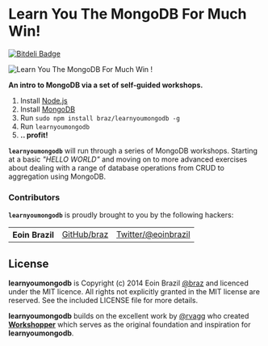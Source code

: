 # Learn You The MongoDB For Much Win!

[![Bitdeli Badge](https://d2weczhvl823v0.cloudfront.net/braz/learnyoumongodb/trend.png)](https://bitdeli.com/free "Bitdeli Badge")

![Learn You The MongoDB For Much Win !](https://github.com/braz/learnyoumongodb/raw/master/learnyoumongodb-screenshot.png)


**An intro to MongoDB via a set of self-guided workshops.**

  1. Install [Node.js](http://nodejs.org/)
  2. Install [MongoDB](http://mongodb.org/)
  3. Run `sudo npm install braz/learnyoumongodb -g`
  4. Run `learnyoumongodb`
  5. **.. profit!**

  <b><code>learnyoumongodb</code></b> will run through a series of MongoDB workshops. Starting at a basic *"HELLO WORLD"* and moving on to more advanced exercises about dealing with a range of database operations from CRUD to
  aggregation using MongoDB.

### Contributors

<b><code>learnyoumongodb</code></b> is proudly brought to you by the following hackers:

<table><tbody>
<tr><th align="left">Eoin Brazil</th><td><a href="https://github.com/braz">GitHub/braz</a></td><td><a href="https://twitter.com/eoinbrazil">Twitter/@eoinbrazil</a></td></tr>
</tbody></table>

## License
**learnyoumongodb** is Copyright (c) 2014 Eoin Brazil [@braz](https://twitter.com/eoinbrazil) and licenced under the MIT licence. All rights not explicitly granted in the MIT license are reserved. See the included LICENSE file for more details.

**learnyoumongodb** builds on the excellent work by [@rvagg](https://github.com/rvagg) who created **[Workshopper](https://github.com/rvagg/workshopper)** which serves as the original foundation and inspiration for **learnyoumongodb**.